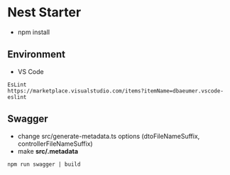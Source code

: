 # Nest Starter

- npm install

## Environment

- VS Code

```
EsLint
https://marketplace.visualstudio.com/items?itemName=dbaeumer.vscode-eslint
```

## Swagger

- change src/generate-metadata.ts options (dtoFileNameSuffix, controllerFileNameSuffix)
- make **src/.metadata**

```
npm run swagger | build
```
